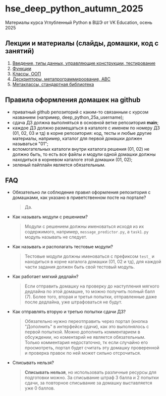 # hse_deep_python_autumn_2025
Материалы курса Углубленный Python в ВШЭ от VK Education, осень 2025

## Лекции и материалы (слайды, домашки, код с занятий)
01. [Введение, типы данных, управляющие конструкции, тестирование](lesson-01)
02. [Функции](lesson-02)
03. [Классы, ООП](lesson-03)
04. [Дескрипторы, метапрограммироование, ABC](lesson-04)
05. [Метаклассы, стандартная библиотека](lesson-05)


## Правила оформления домашек на github
* приватный github репозиторий с каким-то связанным с курсом названием (например, deep_python_25a_username);
* сдача ДЗ должна выполняться в основной ветке репозитория **main**;
* каждое ДЗ должно размещаться в каталоге с именем по номеру ДЗ (01, 02, 03 и тд) в корне репозитория: код, тесты и любые другие материалы, например, каталог для первой домашки должен называться "01";
* вспомогательных каталоги внутри каталога решения (01, 02) не должно быть, то есть все файлы и модули одной домашки должны находиться в корневом каталоге этой домашки (01, 02);
* зеленый пайплайн является обязательным.


## FAQ
* Обязательно ли соблюдение правил оформления репозитория с домашками, как указано в приветственном посте на портале?
  > Да.
* Как называть модули с решением?
  > Модули с решением должны именоваться исходя из их содержимого, например, `message_predictor.py`, а `task1.py` модуль называть не следует.
* Как называть и располагать тестовые модули?
  > Тестовые модули должны именоваться с префиксом `test_` и находиться в корне каталога домашки (01, 02 и тд), для каждой части задания должен быть свой тестовый модуль.
* Как работает мягкий дедлайн?
  > Если отправить домашку на проверку до наступления мягкого дедлайна по этой домашке, то можно получить полный балл (7). Более того, вторая и третья попытки, отправленные даже после дедлайна, уже штрафоваться не будут.
* Как отправлять вторую и третью попытки сдачи ДЗ?
  > Обязательно нужно переотправить через портал (кнопка "Дополнить" в интерфейсе сдачи), как это выполнялось с первой попыткой. Можно дополнить комментарием в обсуждении, но коментарий не является обязательным. Только комментария недостаточно, тк если случайно его просмотреть, портал будет считать эту домашку проверенной и проверка правок по ней может сильно отсрочиться.
* Списывать нельзя?
  > **Списывать нельзя**, но использовать различные ресурсы для подготовки можно. За списывание штраф 3 балла и 2 попытки сдачи, за повторное списывание за домашку выставляется уже 0 баллов.

